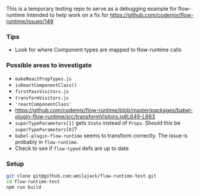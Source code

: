 
This is a temporary testing repo to serve as a debugging example for flow-runtime
Intended to help work on a fix for https://github.com/codemix/flow-runtime/issues/149

### Tips
* Look for where Component types are mapped to flow-runtime calls

### Possible areas to investigate
* `makeReactPropTypes.js`
* `isReactComponentClass()`
* `firstPassVisitors.js`
* `transformVisitors.js`
* `'reactComponentClass'`
* https://github.com/codemix/flow-runtime/blob/master/packages/babel-plugin-flow-runtime/src/transformVisitors.js#L649-L663
* `superTypeParameters[1]` gets `State` instead of `Props`. Should this be `superTypeParameters[0]`?
* `babel-plugin-flow-runtime` seems to transform correctly. The issue is probably in `flow-runtime`.
* Check to see if `flow-typed` defs are up to date

### Setup
```bash
git clone git@github.com:amilajack/flow-runtime-test.git
cd flow-runtime-test
npm run build
```
